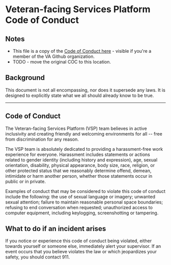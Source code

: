 # Veteran-facing Services Platform Code of Conduct

## Notes

* This file is a copy of the [Code of Conduct here](https://github.com/department-of-veterans-affairs/vets.gov-team/blob/master/CodeOfConduct.md) - visible if you're a member of the VA Github organization.
* TODO - move the original COC to this location.

## Background

This document is not all encompassing, nor does it supersede any laws. It is designed to explicitly state what we all should already know to be true.

<hr>

## Code of Conduct

The Veteran-facing Services Platform (VSP) team believes in active inclusivity and creating friendly and welcoming environments for all -- free from discrimination for any reason.

The VSP team is absolutely dedicated to providing a harassment-free work experience for everyone.  Harassment includes statements or actions related to gender identity (including history and expression), age, sexual orientation, disability, physical appearance, body size, race, religion, or other protected status that we reasonably determine offend, demean, intimidate or harm another person, whether those statements occur in public or in private.

Examples of conduct that may be considered to violate this code of conduct include the following: the use of sexual language or imagery; unwanted sexual attention; failure to maintain reasonable personal space boundaries; refusing to end conversation when requested; unauthorized access to computer equipment, including keylogging, screenshotting or tampering.

## What to do if an incident arises

If you notice or experience this code of conduct being violated, either towards yourself or someone else, immediately alert your supervisor. If an event occurs that you believe violates the law or which jeopardizes your safety, you should contact 911.
